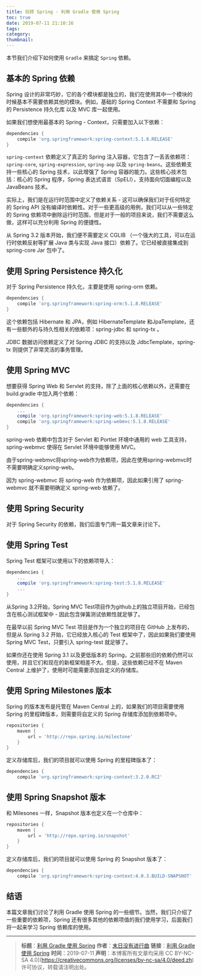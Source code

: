 ```yaml
---
title: 玩转 Spring - 利用 Gradle 使用 Spring
toc: true
date: 2019-07-11 21:10:16
tags:
category:
thumbnail:
---
```

本节我们介绍下如何使用 `Gradle` 来搞定 `Spring` 依赖。

<!--more-->
## 基本的 Spring 依赖
Spring 设计的非常巧妙，它的各个模块都是独立的，我们在使用其中一个模块的时候基本不需要依赖其他的模块。例如，基础的 Spring Context 不需要和 Spring 的 Persistence 持久化库 以及 MVC 库一起使用。

如果我们想使用最基本的 Spring - Context，只需要加入以下依赖：

```Groovy
dependencies {
    compile 'org.springframework:spring-context:5.1.8.RELEASE'
}
```

`spring-context` 依赖定义了真正的 Spring 注入容器，它包含了一丢丢依赖项：`spring-core`, `spring-expression`, `spring-aop` 以及 `spring-beans`。这些依赖支持一些核心的 Spring 技术，以此增强了 Spring 容器的能力。这些核心技术包括：核心的 Spring 程序，Spring 表达式语言（SpELl），支持面向切面编程以及 JavaBeans 技术。

实际上，我们是在运行时范围中定义了依赖关系 - 这可以确保我们对于任何特定的 Spring API 没有编译时依赖性。对于一些更高级的用例，我们可以从一些特定的 Spring 依赖项中删除运行时范围，但是对于一般的项目来说，我们不需要这么做，这样可以充分利用 Spring 的便捷性。

从 Spring 3.2 版本开始，我们便不需要定义 CGLIB （一个强大的工具，可以在运行时依赖反射等扩展 Java 类与实现 Java 接口）依赖了。它已经被直接集成到 spring-core Jar 包中了。

## 使用 Spring Persistence 持久化

对于 Spring Persistence 持久化，主要是使用 spring-orm 依赖。

```Groovy
dependencies {
    compile 'org.springframework:spring-orm:5.1.8.RELEASE'
}
```
这个依赖包括 Hibernate 和 JPA，例如 HibernateTemplate 和JpaTemplate，还有一些额外的与持久性相关的依赖项：spring-jdbc 和 spring-tx 。

JDBC 数据访问依赖定义了对 Spring JDBC 的支持以及  JdbcTemplate，spring-tx 则提供了非常灵活的事务管理。

## 使用 Spring MVC

想要获得 Spring Web 和 Servlet 的支持，除了上面的核心依赖以外，还需要在 build.gradle 中加入两个依赖：

```Groovy
dependencies {
    ...
    compile 'org.springframework:spring-web:5.1.8.RELEASE'
    compile 'org.springframework:spring-webmvc:5.1.8.RELEASE'
}
```

spring-web 依赖中包含对于 Servlet 和 Portlet 环境中通用的 web 工具支持，spring-webmvc 使得在 Servlet 环境中能够使用 MVC。

由于spring-webmvc将spring-web作为依赖项，因此在使用spring-webmvc时不需要明确定义spring-web。

因为 spring-webmvc 将 spring-web 作为依赖项，因此如果引用了 spring-webmvc 就不需要明确定义 spring-web 依赖了。

## 使用 Spring Security

对于 Spring Security 的依赖，我们后面专门用一篇文章来讨论下。

## 使用 Spring Test

Spring Test 框架可以使用以下的依赖项导入：

```Groovy
dependencies {
  	...
    compile 'org.springframework:spring-test:5.1.8.RELEASE'
    ...
}
```
从Spring 3.2开始，Spring MVC Test项目作为github上的独立项目开始，已经包含在核心测试框架中 - 因此包含弹簧测试依赖性就足够了。

在最早以前 Spring MVC Test 项目是作为一个独立的项目在 GitHub 上发布的，但是从 Spring 3.2 开始，它已经放入核心的 Test 框架中了，因此如果我们要使用 Spring MVC Test，只要引入 spring-test 就足够了。

如果你还在使用 Spring 3.1 以及更低版本的 Spring，之前那些旧的依赖仍然可以使用，并且它们和现在的新框架相差不大。但是，这些依赖已经不在 Maven Central 上维护了，使用时可能需要添加自定义的存储库。

## 使用 Spring Milestones 版本

Spring 的版本发布是托管在 Maven Central 上的，如果我们的项目需要使用 Spring 的里程碑版本，则需要将自定义的 Spring 存储库添加到依赖项中。

```Groovy
repositories {
    maven {
        url = 'http://repo.spring.io/milestone'
    }
}
```

定义存储库后，我们的项目就可以使用 Spring 的里程碑版本了：

```Groovy
dependencies {
    compile 'org.springframework:spring-context:3.2.0.RC2'
```

## 使用 Spring Snapshot 版本

和 Milesones 一样，Snapshot 版本也定义在一个仓库中：

```Groovy
repositories {
    maven {
        url = 'http://repo.spring.io/snapshot'
    }
}
```
定义存储库后，我们的项目就可以使用 Spring 的 Snapshot 版本了：

```Groovy
dependencies {
    compile 'org.springframework:spring-context:4.0.3.BUILD-SNAPSHOT'
```

## 结语

本篇文章我们讨论了利用 Gradle 使用 Spring 的一些细节。当然，我们只介绍了一些重要的依赖项，Spring 还有很多其他的依赖项值的我们使用学习，后面我们将一起来学习 Spring 依赖库的使用。

---
> **标题**：[利用 Gradle 使用 Spring](https://dengkaiting.com/)
> **作者**：[末日没有进行曲](https://dengkaiting.com/)
> **链接**：[利用 Gradle 使用 Spring](https://dengkaiting.com/)
> **时间**：2019-07-11
> **声明**：本博客所有文章均采用 CC BY-NC-SA 4.0](https://creativecommons.org/licenses/by-nc-sa/4.0/deed.zh) 许可协议，转载请注明出处。